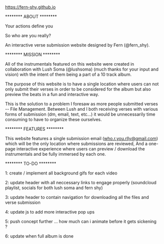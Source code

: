 https://fern-shy.github.io

******** ABOUT ********

Your actions define you


So who are you really?

An interactive verse submission website designed by Fern (@fern_shy).

******** MISSION ********

All of the instrumentals featured on this website were created in collaboration with Lush Soma (@lushsoma) (much thanks for your input and vision) 
with the intent of them being a part of a 10 track album.

The purpose of this website is to have a single location where users can not only submit their verses in order to be considered for the album
but also preview the beats in a fun and interactive way.

This is the solution to a problem I foresaw as more people submitted verses -- File Management. 
Between Lush and I both receiving verses with various forms of submission (dm, email, text, etc...) 
it would be unnecessarily time consuming to have to organize these ourselves.

******** FEATURES ********

This website features a single submission email (who.r.you.rlly@gmail.com) which will be the only location where submissions are reviewed,
And a one-page interactive experience where users can preview / download the instrumentals and be fully immersed by each one.

******** TO-DO ********

1: create / implement all background gifs for each video


2: update header with all neccessary links to engage properly (soundcloud playlist, socials for both lush soma and fern shy)


3: update header to contain navigation for downloading all the files and verse submission


4: update js to add more interactive pop ups


5: push concept further ... how much can i animate before it gets sickening ? 


6: update when full album is done



